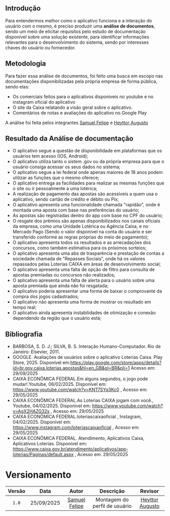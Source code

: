 ## Introdução

Para entendermos melhor como o aplicativo funciona e a interação do usuário com o mesmo, é preciso produzir uma **análise de documentos**, sendo um meio de elicitar requisitos pelo estudo de documentação disponível sobre uma solução existente, para identificar informações relevantes para o desenvolvimento do sistema, sendo por interesses chaves do usuário ou fornecedor.


## Metodologia

Para fazer essa análise de documentos, foi feito uma busca em escopo nas documentações disponibilizadas pela própria empresa de forma pública, sendo elas:
- Os comerciais feitos para o aplicativos disponiveis no youtube e no instagram oficial do aplicativo
- O site da Caixa relatando a visão geral sobre o aplicativo.
- Comentários de notas e avaliações do aplicativo no Google Play

A análise foi feita pelos integrantes [Samuel Felipe](https://github.com/TerminaKng05) e  [Heyttor Augusto](https://github.com/H3ytt0r62)

## Resultado da Análise de documentação

- O aplicativo segue a questão de disponibilidade em plataformas que os usuários tem acesso (IOS, Android);
- O aplicativo utiliza tanto o sistem .gov ou da própria empresa para que o usuário consiga acessar os seus dados no sistema;
- O aplicativo segue a lei federal onde apenas maiores de 18 anos podem utilizar as funções que o mesmo oferece;
- O aplicativo entrega as facilidades para realizar as mesmas funções que o site ou ir pessoalmente a uma lotérica;
- A realização de pagamento das apostas são acessíveis a quem usa o aplicativo, sendo cartão de crédito e débito ou Pix;
- O aplicativo apresenta uma funcionalidade chamada "rapidão", onde é montada uma aposta com base nas preferências do usuário;
- As apostas são registradas dentro do app com base no CPF do usuário;
- O resgate dos prêmios são apenas disponibilizados nos canais oficiais da empresa, como uma Unidade Lotérica ou Agência Caixa, e no Mercado Pago (Sendo o valor disponível na conta do usuário e ser transferido conforme as regras próprias do meio de pagamento);
- O aplicativo apresenta todos os resultados e as arrecadações dos concursos, como também estimativa para os próximos sorteios;
- O aplicativo apresenta uma aba de trasparência e prestação de contas a sociedade chamada de "Repasses Sociais", onde há os valores repassados pelas Loterias CAIXA em àreas de desenvolvimento social;
- O aplicativo apresenta uma falta de opção de filtro para consulta de apostas premiadas ou concursos não realizados;
- O aplicativo apresenta uma falta de alerta para o usuário sobre uma aposta premiada que ainda não foi resgatada;
- O aplicativo poderia apresentar uma forma de baixar o comprovante da compra dos jogos cadastrados;
- O aplicativo não apresenta uma forma de mostrar os resultado em tempo real;
- O aplicativo ainda apresenta instabilidades de otimização e conexão dependendo da região que o usuário está;

## Bibliografia
- BARBOSA, S. D. J.; SILVA, B. S. Interação Humano-Computador. Rio de Janeiro: Elsevier, 2011.
- GOOGLE. Avaliações de usuários sobre o aplicativo Loterias Caixa. Play Store, 2025. Disponível em:https://play.google.com/store/apps/details?id=br.gov.caixa.loterias.apostas&hl=en_GB&gl=BR&pli=1  Acesso em: 29/09/2025
- CAIXA ECONÔMICA FEDERAL.Em alguns segundos, o jogo pode mudar!.Youtube, 06/02/2025. Disponivel em: https://www.youtube.com/watch?v=KNT7SYq3Kc0 , Acesso em: 29/05/2025
- CAIXA ECONÔMICA FEDERAL.As Loterias CAIXA jogam com você., Youtube, 04/02/2025. Disponivel em: https://www.youtube.com/watch?v=AgX2HAZG32s , Acesso em: 29/05/2025
- CAIXA ECONÔMICA FEDERAL.loteriascaixaoficial , Instagram, 04/02/2025. Disponivel em: https://www.instagram.com/loteriascaixaoficial , Acesso em: 29/05/2025
- CAIXA ECONÔMICA FEDERAL. Atendimento, Aplicativos Caixa, Aplicativos Loterias. Disponível em: https://www.caixa.gov.br/atendimento/aplicativos/app-loterias/Paginas/default.aspx , Acesso em: 29/05/2025

# Versionamento

| Versão | Data       | Autor               | Descrição                                    | Revisor |
|:--------:|:------------:|:---------------------:|:----------------------------------------------:|:---------:|
| ``1.0``    | 25/09/2025 |[Samuel Felipe](https://github.com/TerminaKng05)| Montagem do perfil de usuário | [Heyttor Augusto](https://github.com/H3ytt0r62)     |